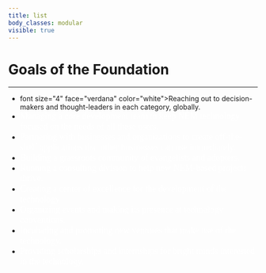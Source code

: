 ```yaml
---
title: list
body_classes: modular
visible: true
---
```


# Goals of the Foundation
---

* font size="4" face="verdana" color="white">Reaching out to decision-makers and thought-leaders in each category, globally.</font> 
* <font size="4" face="verdana" color="white"> Managing a core development team to keep NEM technology focused on the needs of all these users.</font>
* <font size="4" face="verdana" color="white"> Partnering with businesses and organizations to create off-the-shelf applications that other businesses can use immediately.</font>
* <font size="4" face="verdana" color="white"> Building a grassroots community of evangelists and adopters.</font>
* <font size="4" face="verdana" color="white"> Running a consulting division to help new NEM-based projects thrive.</font>
* <font size="4" face="verdana" color="white"> Creating a center of excellence for the development of the technology</font>
* <font size="4" face="verdana" color="white"> Organizing events and making its presence at technology conventions.</font>
* <font size="4" face="verdana" color="white"> Incubating and promoting new ventures that make use of the technology.</font>
* <font size="4" face="verdana" color="white"> Providing scholarships and internships for bright minds interested in the technology.</font>